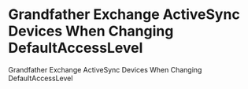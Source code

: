 # Grandfather Exchange ActiveSync Devices When Changing DefaultAccessLevel
 Grandfather Exchange ActiveSync Devices When Changing DefaultAccessLevel
